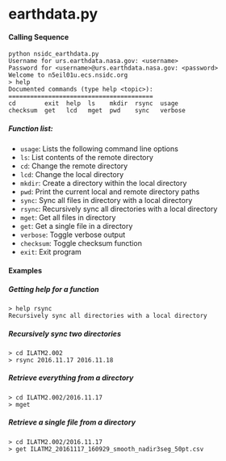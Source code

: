earthdata.py
============

#### Calling Sequence
```
python nsidc_earthdata.py
Username for urs.earthdata.nasa.gov: <username>
Password for <username>@urs.earthdata.nasa.gov: <password>
Welcome to n5eil01u.ecs.nsidc.org
> help
Documented commands (type help <topic>):
========================================
cd        exit  help  ls    mkdir  rsync  usage
checksum  get   lcd   mget  pwd    sync   verbose
```

##### Function list:
 - `usage`: Lists the following command line options
 - `ls`: List contents of the remote directory
 - `cd`: Change the remote directory
 - `lcd`: Change the local directory
 - `mkdir`: Create a directory within the local directory
 - `pwd`: Print the current local and remote directory paths
 - `sync`: Sync all files in directory with a local directory
 - `rsync`: Recursively sync all directories with a local directory
 - `mget`: Get all files in directory
 - `get`: Get a single file in a directory
 - `verbose`: Toggle verbose output
 - `checksum`: Toggle checksum function
 - `exit`: Exit program

#### Examples
##### Getting help for a function
```
> help rsync
Recursively sync all directories with a local directory
```
##### Recursively sync two directories
```
> cd ILATM2.002
> rsync 2016.11.17 2016.11.18
```
##### Retrieve everything from a directory
```
> cd ILATM2.002/2016.11.17
> mget
```
##### Retrieve a single file from a directory
```
> cd ILATM2.002/2016.11.17
> get ILATM2_20161117_160929_smooth_nadir3seg_50pt.csv
```
